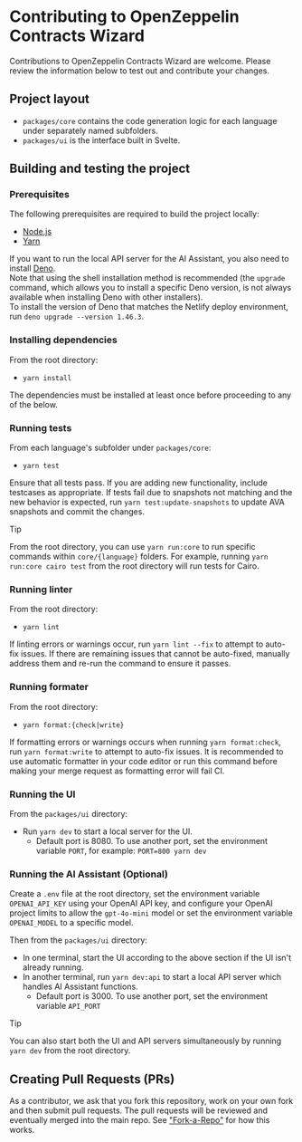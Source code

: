 Contributing to OpenZeppelin Contracts Wizard
=======

Contributions to OpenZeppelin Contracts Wizard are welcome. Please review the information below to test out and contribute your changes.

## Project layout

- `packages/core` contains the code generation logic for each language under separately named subfolders.
- `packages/ui` is the interface built in Svelte.

## Building and testing the project

### Prerequisites
The following prerequisites are required to build the project locally:
- [Node.js](https://nodejs.org/)
- [Yarn](https://yarnpkg.com/getting-started/install)

If you want to run the local API server for the AI Assistant, you also need to install [Deno](https://github.com/denoland/deno?tab=readme-ov-file#installation).  
Note that using the shell installation method is recommended (the `upgrade` command, which allows you to install a specific Deno version, is not always available when installing Deno with other installers).  
To install the version of Deno that matches the Netlify deploy environment, run `deno upgrade --version 1.46.3`.

### Installing dependencies
From the root directory:
- ```yarn install```

The dependencies must be installed at least once before proceeding to any of the below.

### Running tests
From each language's subfolder under `packages/core`:
- ```yarn test```

Ensure that all tests pass.  If you are adding new functionality, include testcases as appropriate.
If tests fail due to snapshots not matching and the new behavior is expected, run `yarn test:update-snapshots` to update AVA snapshots and commit the changes.

> [!TIP]
> From the root directory, you can use `yarn run:core` to run specific commands within `core/{language}` folders.
> For example, running `yarn run:core cairo test` from the root directory will run tests for Cairo.

### Running linter
From the root directory:
- ```yarn lint```

If linting errors or warnings occur, run `yarn lint --fix` to attempt to auto-fix issues.  If there are remaining issues that cannot be auto-fixed, manually address them and re-run the command to ensure it passes.

### Running formater
From the root directory:
- ```yarn format:{check|write}```

If formatting errors or warnings occurs when running `yarn format:check`, run `yarn format:write` to attempt to auto-fix issues.
It is recommended to use automatic formatter in your code editor or run this command before making your merge request as formatting error will fail CI.

### Running the UI
From the `packages/ui` directory:
- Run `yarn dev` to start a local server for the UI.
  - Default port is 8080. To use another port, set the environment variable `PORT`, for example: `PORT=800 yarn dev`

### Running the AI Assistant (Optional)
Create a `.env` file at the root directory, set the environment variable `OPENAI_API_KEY` using your OpenAI API key, and configure your OpenAI project limits to allow the `gpt-4o-mini` model or set the environment variable `OPENAI_MODEL` to a specific model.

Then from the `packages/ui` directory:
- In one terminal, start the UI according to the above section if the UI isn't already running.
- In another terminal, run `yarn dev:api` to start a local API server which handles AI Assistant functions.
  - Default port is 3000. To use another port, set the environment variable `API_PORT`

> [!TIP]
> You can also start both the UI and API servers simultaneously by running `yarn dev` from the root directory.

## Creating Pull Requests (PRs)

As a contributor, we ask that you fork this repository, work on your own fork and then submit pull requests. The pull requests will be reviewed and eventually merged into the main repo. See ["Fork-a-Repo"](https://help.github.com/articles/fork-a-repo/) for how this works.
